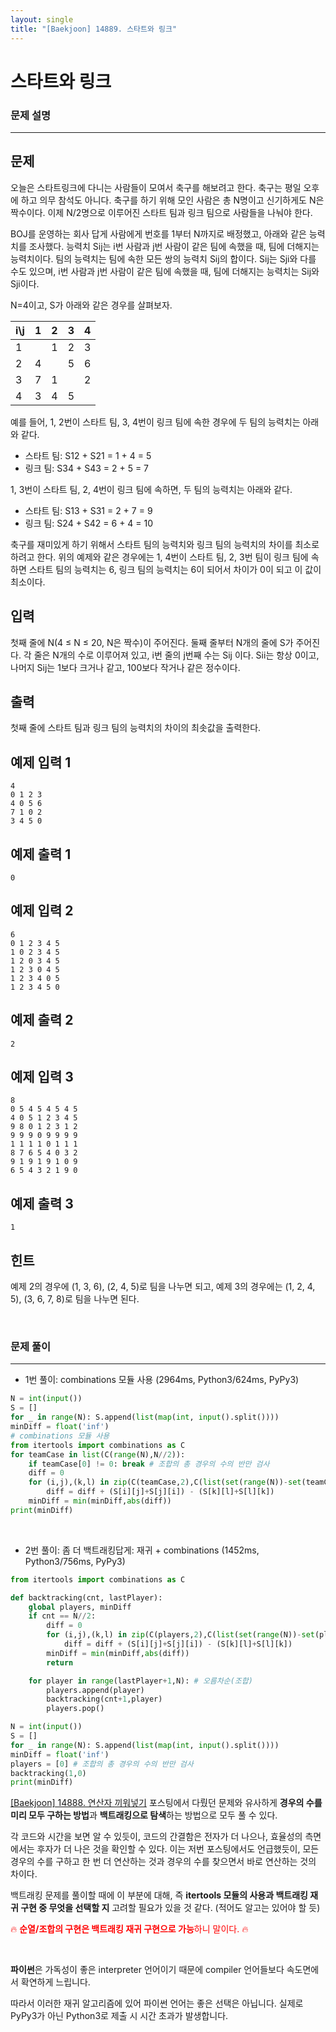 ```yaml
---
layout: single
title: "[Baekjoon] 14889. 스타트와 링크"
---
```






# 스타트와 링크

### 문제 설명

---

## 문제

오늘은 스타트링크에 다니는 사람들이 모여서 축구를 해보려고 한다. 축구는 평일 오후에 하고 의무 참석도 아니다. 축구를 하기 위해 모인 사람은 총 N명이고 신기하게도 N은 짝수이다. 이제 N/2명으로 이루어진 스타트 팀과 링크 팀으로 사람들을 나눠야 한다.

BOJ를 운영하는 회사 답게 사람에게 번호를 1부터 N까지로 배정했고, 아래와 같은 능력치를 조사했다. 능력치 Sij는 i번 사람과 j번 사람이 같은 팀에 속했을 때, 팀에 더해지는 능력치이다. 팀의 능력치는 팀에 속한 모든 쌍의 능력치 Sij의 합이다. Sij는 Sji와 다를 수도 있으며, i번 사람과 j번 사람이 같은 팀에 속했을 때, 팀에 더해지는 능력치는 Sij와 Sji이다.

N=4이고, S가 아래와 같은 경우를 살펴보자.

| i\j  | 1    | 2    | 3    | 4    |
| :--- | :--- | :--- | :--- | :--- |
| 1    |      | 1    | 2    | 3    |
| 2    | 4    |      | 5    | 6    |
| 3    | 7    | 1    |      | 2    |
| 4    | 3    | 4    | 5    |      |

예를 들어, 1, 2번이 스타트 팀, 3, 4번이 링크 팀에 속한 경우에 두 팀의 능력치는 아래와 같다.

- 스타트 팀: S12 + S21 = 1 + 4 = 5
- 링크 팀: S34 + S43 = 2 + 5 = 7

1, 3번이 스타트 팀, 2, 4번이 링크 팀에 속하면, 두 팀의 능력치는 아래와 같다.

- 스타트 팀: S13 + S31 = 2 + 7 = 9
- 링크 팀: S24 + S42 = 6 + 4 = 10

축구를 재미있게 하기 위해서 스타트 팀의 능력치와 링크 팀의 능력치의 차이를 최소로 하려고 한다. 위의 예제와 같은 경우에는 1, 4번이 스타트 팀, 2, 3번 팀이 링크 팀에 속하면 스타트 팀의 능력치는 6, 링크 팀의 능력치는 6이 되어서 차이가 0이 되고 이 값이 최소이다.

## 입력

첫째 줄에 N(4 ≤ N ≤ 20, N은 짝수)이 주어진다. 둘째 줄부터 N개의 줄에 S가 주어진다. 각 줄은 N개의 수로 이루어져 있고, i번 줄의 j번째 수는 Sij 이다. Sii는 항상 0이고, 나머지 Sij는 1보다 크거나 같고, 100보다 작거나 같은 정수이다.

## 출력

첫째 줄에 스타트 팀과 링크 팀의 능력치의 차이의 최솟값을 출력한다.

## 예제 입력 1 

```
4
0 1 2 3
4 0 5 6
7 1 0 2
3 4 5 0
```

## 예제 출력 1 

```
0
```

## 예제 입력 2 

```
6
0 1 2 3 4 5
1 0 2 3 4 5
1 2 0 3 4 5
1 2 3 0 4 5
1 2 3 4 0 5
1 2 3 4 5 0
```

## 예제 출력 2 

```
2
```

## 예제 입력 3 

```
8
0 5 4 5 4 5 4 5
4 0 5 1 2 3 4 5
9 8 0 1 2 3 1 2
9 9 9 0 9 9 9 9
1 1 1 1 0 1 1 1
8 7 6 5 4 0 3 2
9 1 9 1 9 1 0 9
6 5 4 3 2 1 9 0
```

## 예제 출력 3 

```
1
```

## 힌트

예제 2의 경우에 (1, 3, 6), (2, 4, 5)로 팀을 나누면 되고, 예제 3의 경우에는 (1, 2, 4, 5), (3, 6, 7, 8)로 팀을 나누면 된다.

<br>

### 문제 풀이

---

* 1번 풀이: combinations 모듈 사용 (2964ms, Python3/624ms, PyPy3)

```python
N = int(input())
S = []
for _ in range(N): S.append(list(map(int, input().split())))
minDiff = float('inf')
# combinations 모듈 사용
from itertools import combinations as C
for teamCase in list(C(range(N),N//2)):
    if teamCase[0] != 0: break # 조합의 총 경우의 수의 반만 검사
    diff = 0
    for (i,j),(k,l) in zip(C(teamCase,2),C(list(set(range(N))-set(teamCase)),2)):
        diff = diff + (S[i][j]+S[j][i]) - (S[k][l]+S[l][k])
    minDiff = min(minDiff,abs(diff))
print(minDiff)
```

<br>

* 2번 풀이: 좀 더 백트래킹답게: 재귀 + combinations (1452ms, Python3/756ms, PyPy3)

```python
from itertools import combinations as C

def backtracking(cnt, lastPlayer):
    global players, minDiff
    if cnt == N//2:
        diff = 0
        for (i,j),(k,l) in zip(C(players,2),C(list(set(range(N))-set(players)),2)):
            diff = diff + (S[i][j]+S[j][i]) - (S[k][l]+S[l][k])
        minDiff = min(minDiff,abs(diff))
        return

    for player in range(lastPlayer+1,N): # 오름차순(조합)
        players.append(player)
        backtracking(cnt+1,player)
        players.pop()

N = int(input())
S = []
for _ in range(N): S.append(list(map(int, input().split())))
minDiff = float('inf')
players = [0] # 조합의 총 경우의 수의 반만 검사
backtracking(1,0) 
print(minDiff)
```

[[Baekjoon] 14888. 연산자 끼워넣기](https://wowo0709.github.io/Baekjoon-14888.-%EC%97%B0%EC%82%B0%EC%9E%90-%EB%81%BC%EC%9B%8C%EB%84%A3%EA%B8%B0/) 포스팅에서 다뤘던 문제와 유사하게 **경우의 수를 미리 모두 구하는 방법**과 **백트래킹으로 탐색**하는 방법으로 모두 풀 수 있다. 

각 코드와 시간을 보면 알 수 있듯이, 코드의 간결함은 전자가 더 나으나, 효율성의 측면에서는 후자가 더 나은 것을 확인할 수 있다. 이는 저번 포스팅에서도 언급했듯이, 모든 경우의 수를 구하고 한 번 더 연산하는 것과 경우의 수를 찾으면서 바로 연산하는 것의 차이다. 

백트래킹 문제를 풀이할 때에 이 부분에 대해, 즉 **itertools 모듈의 사용과 백트래킹 재귀 구현 중 무엇을 선택할 지** 고려할 필요가 있을 것 같다. (적어도 알고는 있어야 할 듯)

<span style="color:red"> 🔥 **순열/조합의 구현은 백트래킹 재귀 구현으로 가능**하니 말이다. 🔥 </span>

<br>

**파이썬**은 가독성이 좋은 interpreter 언어이기 때문에 compiler 언어들보다 속도면에서 확연하게 느립니다. 

따라서 이러한 재귀 알고리즘에 있어 파이썬 언어는 좋은 선택은 아닙니다. 실제로 PyPy3가 아닌 Python3로 제출 시 시간 초과가 발생합니다. 

